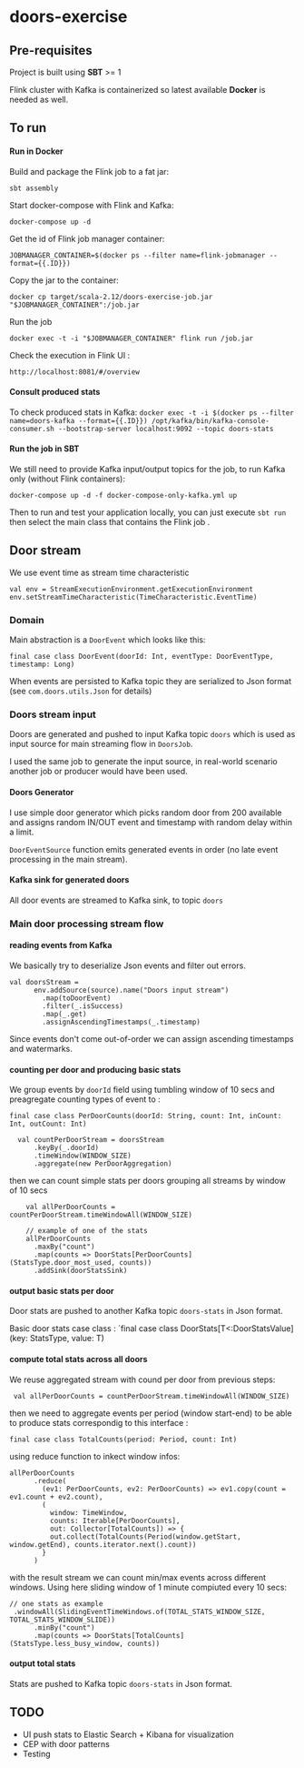 # doors-exercise

## Pre-requisites
Project is built using **SBT**  >= 1 

Flink cluster with Kafka is containerized so latest available **Docker** is needed as well.
 
## To run

#### Run in Docker

Build and package the Flink job to a fat jar:

`sbt assembly`

Start docker-compose with Flink and Kafka:

`docker-compose up -d`

Get the id of Flink job manager container:

`JOBMANAGER_CONTAINER=$(docker ps --filter name=flink-jobmanager --format={{.ID}})`


Copy the jar to the container:

`docker cp target/scala-2.12/doors-exercise-job.jar "$JOBMANAGER_CONTAINER":/job.jar`

Run the job 

`docker exec -t -i "$JOBMANAGER_CONTAINER" flink run /job.jar`

Check the execution in Flink UI : 

`http://localhost:8081/#/overview`


#### Consult produced stats
To check produced stats  in Kafka:
`docker exec -t -i $(docker ps --filter name=doors-kafka --format={{.ID}}) /opt/kafka/bin/kafka-console-consumer.sh --bootstrap-server localhost:9092 --topic doors-stats
` 


#### Run the job in SBT

We still need to provide Kafka input/output topics for the job, to run Kafka only (without Flink containers):
```
docker-compose up -d -f docker-compose-only-kafka.yml up
```
Then to run and test your application locally, you can just execute `sbt run` then select the main class that contains the Flink job . 


 
## Door stream
We use event time as stream time characteristic
``` 
val env = StreamExecutionEnvironment.getExecutionEnvironment
env.setStreamTimeCharacteristic(TimeCharacteristic.EventTime)
```

### Domain

Main abstraction is a `DoorEvent` which looks like this:
```
final case class DoorEvent(doorId: Int, eventType: DoorEventType, timestamp: Long)
```
When events are persisted to Kafka topic they are serialized to Json format (see `com.doors.utils.Json` for details)
 

### Doors stream input
Doors are generated and pushed to input Kafka topic `doors` which is used as input source for main streaming flow in `DoorsJob`.

I used the same job to generate the input source, in real-world scenario another job or producer would have been used. 

#### Doors Generator
I use simple door generator which picks random door from 200 available and assigns random IN/OUT event and timestamp with random delay within a limit.

`DoorEventSource` function emits generated  events in order (no late event processing in the main stream).


#### Kafka sink for generated doors
All door events are streamed to Kafka sink, to topic `doors`


 
### Main door processing stream flow
#### reading events from Kafka
We basically try to deserialize Json events and filter out errors.

```
val doorsStream =
      env.addSource(source).name("Doors input stream")
        .map(toDoorEvent)
        .filter(_.isSuccess)
        .map(_.get)
        .assignAscendingTimestamps(_.timestamp)
```

Since events don't come out-of-order we can assign ascending timestamps and watermarks.


#### counting per door and producing basic stats
We group   events by `doorId` field using tumbling window of 10 secs and preagregate counting types of event to : 
``` 
final case class PerDoorCounts(doorId: String, count: Int, inCount: Int, outCount: Int)

  val countPerDoorStream = doorsStream
      .keyBy(_.doorId)
      .timeWindow(WINDOW_SIZE)
      .aggregate(new PerDoorAggregation)

```

then we can count simple stats per doors grouping all streams by window of 10 secs
```
    val allPerDoorCounts = countPerDoorStream.timeWindowAll(WINDOW_SIZE)
    
    // example of one of the stats
    allPerDoorCounts
      .maxBy("count")
      .map(counts => DoorStats[PerDoorCounts](StatsType.door_most_used, counts))
      .addSink(doorStatsSink)
```

        
#### output basic stats per door
Door stats are pushed to another Kafka topic `doors-stats` in Json format.

Basic door stats case class :
`final case class DoorStats[T<:DoorStatsValue](key: StatsType, value: T)


#### compute total stats across all doors
We reuse aggregated stream with cound per door from previous steps:

` val allPerDoorCounts = countPerDoorStream.timeWindowAll(WINDOW_SIZE)`

then we need to aggregate events per period (window start-end)
to be able to produce stats correspondig to this interface : 
```
final case class TotalCounts(period: Period, count: Int) 
```

using reduce function to inkect window infos:
```
allPerDoorCounts
      .reduce(
        (ev1: PerDoorCounts, ev2: PerDoorCounts) => ev1.copy(count = ev1.count + ev2.count),
        (
          window: TimeWindow,
          counts: Iterable[PerDoorCounts],
          out: Collector[TotalCounts]) => {
          out.collect(TotalCounts(Period(window.getStart, window.getEnd), counts.iterator.next().count))
        }
      )
```

with the result stream we can count min/max events across different windows. Using here sliding window of 1 minute compiuted every 10 secs:

```
// one stats as example
 .windowAll(SlidingEventTimeWindows.of(TOTAL_STATS_WINDOW_SIZE, TOTAL_STATS_WINDOW_SLIDE))
      .minBy("count")
      .map(counts => DoorStats[TotalCounts](StatsType.less_busy_window, counts))
```
#### output total  stats
Stats are pushed to  Kafka topic `doors-stats` in Json format.


## TODO
- UI push stats to Elastic Search + Kibana for visualization
- CEP with door patterns
- Testing
